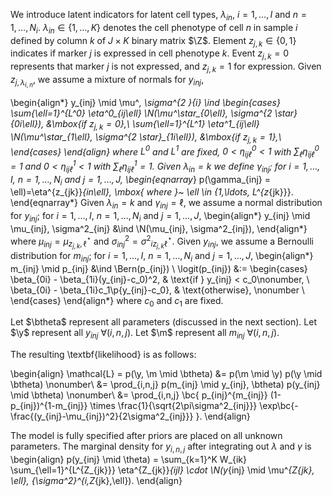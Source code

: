 <!--
\begin{align*}
  m_{inj} \mid p_{inj}, y_{inj} &\sim \Bern(p_{inj}) \\
  \logit(p_{inj}) &:= \begin{cases}
  \beta_{0ij} - \beta_{1j}(y_{inj}-c_0)^2, & \text{if } y_{inj} < c_0\nonumber \\
  \beta_{0ij} - \beta_{1j}\p{y_{inj}-c_0}, & \text{otherwise} \nonumber \\
  \end{cases}\\
  \\
  y_{inj} \mid \mu_{inj}, \sigma^2_{inj}, \bm Z, \lin, \gamma_{inj}
  &\sim \N(\mu_{inj}, \sigma^2_{inj}) \\
  %
  %\mu_{inj} &:= \mu^*_{Z_{j\lin},\gamma_{inj}} \\
  %\sigma^2_{inj} &:= {\sigma^{2}}^*_{i,Z_{j\lin},\gamma_{inj}}\\
  \mu_{inj} &:= \mu^*_{z,l} \\
  \sigma^2_{inj} &:= {\sigma^{2}}^*_{i,z,l}\\
  z &:= Z_{j,\lin} \in\bc{0,1}, \text{~~where~}\lin \in \bc{1,...,K}\\
  l &:= \gamma_{inj} \in \bc{1,...,L^z} \\
\end{align*}

Let $\btheta$ represent all parameters (discussed in the next section).
Let $\y$ represent all $y_{inj} ~ \forall(i,n,j)$.
Let $\m$ represent all $m_{inj} ~ \forall(i,n,j)$.

The resulting **likelihood** is as follows:

\begin{align}
\mathcal{L} = p(\y, \m \mid \btheta) &= p(\m \mid \y) p(\y \mid \btheta) \nonumber\\
&= \prod_{i,n,j} p(m_{inj} \mid y_{inj}, \btheta) p(y_{inj} \mid \btheta) \nonumber\\
&= \prod_{i,n,j} \bc{
  p_{inj}^{m_{inj}} (1-p_{inj})^{1-m_{inj}} \times 
   \frac{1}{\sqrt{2\pi\sigma^2_{inj}}} \exp\bc{-\frac{(y_{inj}-\mu_{inj})^2}{2\sigma^2_{inj}}}.
}
\end{align}

The model is fully specified after priors are placed on all unknown parameters.

The marginal density for $y_{i,n,j}$ after integrating out $\lambda$
and $\gamma$ is

\begin{align}
y_{inj} \mid \theta = \sum_{k=1}^K W_{ik} \sum_{l=1}^{L^{Z_{jk}}}
\eta^{Z_{jk}}_{ijl} \cdot \N(y_{inj} \mid \mu^*_{Z_{jk}}, {\sigma^2}^*_{i,Z_{jk},l}).
\end{align}
-->

We introduce latent indicators for latent cell types, $\lambda_{in}$, $i=1,
\ldots, I$ and $n=1, \ldots, N_i$.  $\lambda_{in} \in \{1, \ldots, K\}$ denotes
the cell phenotype of cell $n$ in sample $i$ defined by column $k$ of $J \times
K$ binary matrix $\Z$.  Element $z_{j, k} \in \{0, 1\}$ indicates if marker $j$
is expressed in cell phenotype $k$.  Event $z_{j,k}=0$ represents that marker
$j$ is not expressed, and $z_{j,k}=1$ for expression. Given $z_{j,
\lambda_{i,n}}$, we assume a mixture of normals for $y_{inj}$, 

\begin{align*}
y_{inj} \mid \mu^*, \sigma^{2 *}_{i} \ind
\begin{cases}
\sum_{\ell=1}^{L^0} \eta^0_{ij\ell} \N(\mu^\star_{0\ell}, \sigma^{2 \star}_{0i\ell}), &\mbox{if $z_{j,k}=0$},\\
\sum_{\ell=1}^{L^1} \eta^1_{ij\ell} \N(\mu^\star_{1\ell}, \sigma^{2 \star}_{1i\ell}), &\mbox{if $z_{j,k}=1$},\\
\end{cases}
\end{align*}
where $L^0$ and $L^1$ are fixed, $0 < \eta^0_{ij\ell} < 1$ with $\sum_{\ell} \eta^0_{ij\ell}=1$ and $0 < \eta^1_{ij\ell} < 1$ with $\sum_{\ell} \eta^1_{ij\ell}=1$.  Given $\lambda_{in}=k$ we define $\gamma_{inj}$; for $i=1, \ldots, I$, $n=1, \ldots, N_i$ and $j=1, \ldots, J$,
\begin{eqnarray*}
p(\gamma_{inj} = \ell)=\eta^{z_{jk}}_{in\ell}, \mbox{ where }~ \ell \in \{1,\ldots, L^{z_{jk}}\}.
\end{eqnarray*}
Given $\lambda_{in}=k$ and $\gamma_{inj}=\ell$, we assume a normal distribution for $y_{inj}$; for $i=1, \ldots, I$, $n=1, \ldots, N_i$ and $j=1, \ldots, J$,
\begin{align*}
  y_{inj} \mid \mu_{inj}, \sigma^2_{inj}  &\ind \N(\mu_{inj}, \sigma^2_{inj}),
\end{align*}
where $\mu_{inj} = \mu^\star_{z_{j,k},\ell}$ and $\sigma^2_{inj} = {\sigma^{2}}^\star_{iz_{j,k}\ell}$.  Given $y_{inj}$, we assume a Bernoulli distribution for $m_{inj}$; for $i=1, \ldots, I$, $n=1, \ldots, N_i$ and $j=1, \ldots, J$,
\begin{align*}
  m_{inj} \mid p_{inj} &\ind \Bern(p_{inj}) \\
  \logit(p_{inj}) &:= \begin{cases}
  \beta_{0i} - \beta_{1i}(y_{inj}-c_0)^2, & \text{if } y_{inj} < c_0\nonumber, \\
  \beta_{0i} - \beta_{1i}c_1\p{y_{inj}-c_0}, & \text{otherwise}, \nonumber \\
  \end{cases}
\end{align*}
where $c_0$ and $c_1$ are fixed.

Let $\btheta$ represent all parameters (discussed in the next
section). Let $\y$ represent all $y_{inj} ~ \forall(i,n,j)$. Let
$\m$ represent all $m_{inj} ~ \forall(i,n,j)$.

The resulting \textbf{likelihood} is as follows:

\begin{align}
\mathcal{L} = p(\y, \m \mid \btheta) &= p(\m \mid \y) p(\y \mid \btheta) \nonumber\\
&= \prod_{i,n,j} p(m_{inj} \mid y_{inj}, \btheta) p(y_{inj} \mid \btheta) \nonumber\\
&= \prod_{i,n,j} \bc{
  p_{inj}^{m_{inj}} (1-p_{inj})^{1-m_{inj}} \times 
   \frac{1}{\sqrt{2\pi\sigma^2_{inj}}} \exp\bc{-\frac{(y_{inj}-\mu_{inj})^2}{2\sigma^2_{inj}}}
}.
\end{align}

The model is fully specified after priors are placed on all unknown
parameters. The marginal density for $y_{i,n,j}$ after integrating out $\lambda$
and $\gamma$ is
\begin{align}
p(y_{inj} \mid \theta) = \sum_{k=1}^K W_{ik} \sum_{\ell=1}^{L^{Z_{jk}}}
\eta^{Z_{jk}}_{ijl} \cdot \N(y_{inj} \mid \mu^*_{Z_{jk}, \ell}, {\sigma^2}^*_{i,Z_{jk},\ell}).
\end{align}


